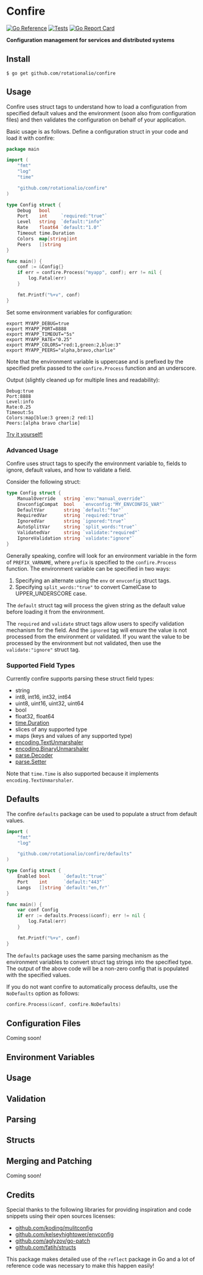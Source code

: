 # Confire

[![Go Reference](https://pkg.go.dev/badge/github.com/rotationalio/confire.svg)](https://pkg.go.dev/github.com/rotationalio/confire)
[![Tests](https://github.com/rotationalio/confire/actions/workflows/test.yaml/badge.svg)](https://github.com/rotationalio/confire/actions/workflows/test.yaml)
[![Go Report Card](https://goreportcard.com/badge/github.com/rotationalio/confire)](https://goreportcard.com/report/github.com/rotationalio/confire)

**Configuration management for services and distributed systems**

## Install

```
$ go get github.com/rotationalio/confire
```

## Usage

Confire uses struct tags to understand how to load a configuration from specified default values and the environment (soon also from configuration files) and then validates the configuration on behalf of your application.

Basic usage is as follows. Define a configuration struct in your code and load it with confire:

```go
package main

import (
	"fmt"
	"log"
	"time"

	"github.com/rotationalio/confire"
)

type Config struct {
	Debug   bool
	Port    int     `required:"true"`
	Level   string  `default:"info"`
	Rate    float64 `default:"1.0"`
	Timeout time.Duration
	Colors  map[string]int
	Peers   []string
}

func main() {
	conf := &Config{}
	if err = confire.Process("myapp", conf); err != nil {
		log.Fatal(err)
	}

	fmt.Printf("%+v", conf)
}
```

Set some environment variables for configuration:

```
export MYAPP_DEBUG=true
export MYAPP_PORT=8888
export MYAPP_TIMEOUT="5s"
export MYAPP_RATE="0.25"
export MYAPP_COLORS="red:1,green:2,blue:3"
export MYAPP_PEERS="alpha,bravo,charlie"
```

Note that the environment variable is uppercase and is prefixed by the specified prefix passed to the `confire.Process` function and an underscore.

Output (slightly cleaned up for multiple lines and readability):

```
Debug:true
Port:8888
Level:info
Rate:0.25
Timeout:5s
Colors:map[blue:3 green:2 red:1]
Peers:[alpha bravo charlie]
```

[Try it yourself!](https://go.dev/play/p/PJ-Gw5C5Lrp)

### Advanced Usage

Confire uses struct tags to specify the environment variable to, fields to ignore, default values, and how to validate a field.

Consider the following struct:

```go
type Config struct {
	ManualOverride   string `env:"manual_override"`
	EnvconfigCompat  bool   `envconfig:"MY_ENVCONFIG_VAR"`
	DefaultVar       string `default:"foo"`
	RequiredVar      string `required:"true"`
	IgnoredVar       string `ignored:"true"`
	AutoSplitVar     string `split_words:"true"`
	ValidatedVar     string `validate:"required"`
	IgnoreValidation string `validate:"ignore"`
}
```

Generally speaking, confire will look for an environment variable in the form of `PREFIX_VARNAME`, where `prefix` is specified to the `confire.Process` function. The environment variable can be specified in two ways:

1. Specifying an alternate using the `env` or `envconfig` struct tags.
2. Specifying `split_words:"true"` to convert CamelCase to UPPER_UNDERSCORE case.

The `default` struct tag will process the given string as the default value before loading it from the environment.

The `required` and `validate` struct tags allow users to specify validation mechanism for the field. And the `ignored` tag will ensure the value is not processed from the environment or validated. If you want the value to be processed by the environment but not validated, then use the `validate:"ignore"` struct tag.

### Supported Field Types

Currently confire supports parsing these struct field types:

- string
- int8, int16, int32, int64
- uint8, uint16, uint32, uint64
- bool
- float32, float64
- [time.Duration](https://golang.org/pkg/time/#Duration)
- slices of any supported type
- maps (keys and values of any supported type)
- [encoding.TextUnmarshaler](https://golang.org/pkg/encoding/#TextUnmarshaler)
- [encoding.BinaryUnmarshaler](https://golang.org/pkg/encoding/#BinaryUnmarshaler)
- [parse.Decoder](https://pkg.go.dev/github.com/rotationalio/confire/parse#Decoder)
- [parse.Setter](https://pkg.go.dev/github.com/rotationalio/confire/parse#Setter)

Note that `time.Time` is also supported because it implements `encoding.TextUnmarshaler`.

## Defaults

The confire `defaults` package can be used to populate a struct from default values.

```go
import (
	"fmt"
	"log"

	"github.com/rotationalio/confire/defaults"
)

type Config struct {
	Enabled bool     `default:"true"`
	Port    int      `default:"443"`
	Langs   []string `default:"en,fr"`
}

func main() {
	var conf Config
	if err := defaults.Process(&conf); err != nil {
		log.Fatal(err)
	}

	fmt.Printf("%+v", conf)
}
```

The `defaults` package uses the same parsing mechanism as the environment variables to convert struct tag strings into the specified type. The output of the above code will be a non-zero config that is populated with the specified values.

If you do not want confire to automatically process defaults, use the `NoDefaults` option as follows:

```go
confire.Process(&conf, confire.NoDefaults)
```

## Configuration Files

Coming soon!

## Environment Variables

## Usage

## Validation

## Parsing

## Structs

## Merging and Patching

Coming soon!

## Credits

Special thanks to the following libraries for providing inspiration and code snippets using their open sources licenses:

- [github.com/koding/mulitconfig](https://github.com/koding/multiconfig)
- [github.com/kelseyhightower/envconfig](https://github.com/kelseyhightower/envconfig)
- [github.com/aglyzov/go-patch](https://github.com/aglyzov/go-patch)
- [github.com/fatih/structs](https://github.com/fatih/structs/)

This package makes detailed use of the `reflect` package in Go and a lot of reference code was necessary to make this happen easily!